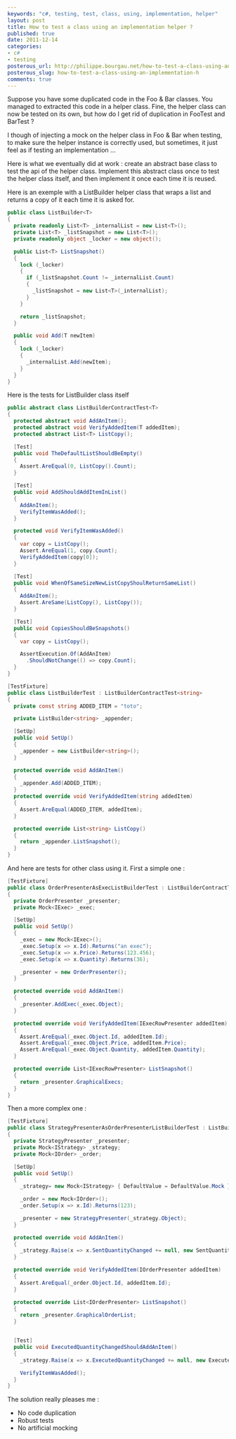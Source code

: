 ```yaml
---
keywords: "c#, testing, test, class, using, implementation, helper"
layout: post
title: How to test a class using an implementation helper ?
published: true
date: 2011-12-14
categories:
- c#
- testing
posterous_url: http://philippe.bourgau.net/how-to-test-a-class-using-an-implementation-h
posterous_slug: how-to-test-a-class-using-an-implementation-h
comments: true
---
```

Suppose you have some duplicated code in the Foo & Bar classes. You managed to extracted this code in a helper class. Fine, the helper class can now be tested on its own, but how do I get rid of duplication in FooTest and BarTest ?

I though of injecting a mock on the helper class in Foo & Bar when testing, to make sure the helper instance is correctly used, but sometimes, it just feel as if testing an implementation ...

Here is what we eventually did at work : create an abstract base class to test the api of the helper class. Implement this abstract class once to test the helper class itself, and then implement it once each time it is reused.

Here is an exemple with a ListBuilder helper class that wraps a list and returns a copy of it each time it is asked for.

```c#
public class ListBuilder<T>
{
  private readonly List<T> _internalList = new List<T>();
  private List<T> _listSnapshot = new List<T>();
  private readonly object _locker = new object();

  public List<T> ListSnapshot()
  {
    lock (_locker)
    {
      if (_listSnapshot.Count != _internalList.Count)
      {
        _listSnapshot = new List<T>(_internalList);
      }
    }

    return _listSnapshot;
  }

  public void Add(T newItem)
  {
    lock (_locker)
    {
      _internalList.Add(newItem);
    }
  }
}

```

Here is the tests for ListBuilder class itself

```c#
public abstract class ListBuilderContractTest<T>
{
  protected abstract void AddAnItem();
  protected abstract void VerifyAddedItem(T addedItem);
  protected abstract List<T> ListCopy();

  [Test]
  public void TheDefaultListShouldBeEmpty()
  {
    Assert.AreEqual(0, ListCopy().Count);
  }

  [Test]
  public void AddShouldAddItemInList()
  {
    AddAnItem();
    VerifyItemWasAdded();
  }

  protected void VerifyItemWasAdded()
  {
    var copy = ListCopy();
    Assert.AreEqual(1, copy.Count);
    VerifyAddedItem(copy[0]);
  }

  [Test]
  public void WhenOfSameSizeNewListCopyShoulReturnSameList()
  {
    AddAnItem();
    Assert.AreSame(ListCopy(), ListCopy());
  }

  [Test]
  public void CopiesShouldBeSnapshots()
  {
    var copy = ListCopy();

    AssertExecution.Of(AddAnItem)
      .ShouldNotChange(() => copy.Count);
  }
}

[TestFixture]
public class ListBuilderTest : ListBuilderContractTest<string>
{
  private const string ADDED_ITEM = "toto";

  private ListBuilder<string> _appender;

  [SetUp]
  public void SetUp()
  {
    _appender = new ListBuilder<string>();
  }

  protected override void AddAnItem()
  {
    _appender.Add(ADDED_ITEM);
  }
  protected override void VerifyAddedItem(string addedItem)
  {
    Assert.AreEqual(ADDED_ITEM, addedItem);
  }

  protected override List<string> ListCopy()
  {
    return _appender.ListSnapshot();
  }
}

```

And here are tests for other class using it. First a simple one :

```c#
[TestFixture]
public class OrderPresenterAsExecListBuilderTest : ListBuilderContractTest<IExecRowPresenter>
{
  private OrderPresenter _presenter;
  private Mock<IExec> _exec;

  [SetUp]
  public void SetUp()
  {
    _exec = new Mock<IExec>();
    _exec.Setup(x => x.Id).Returns("an exec");
    _exec.Setup(x => x.Price).Returns(123.456);
    _exec.Setup(x => x.Quantity).Returns(36);

    _presenter = new OrderPresenter();
  }

  protected override void AddAnItem()
  {
    _presenter.AddExec(_exec.Object);
  }

  protected override void VerifyAddedItem(IExecRowPresenter addedItem)
  {
    Assert.AreEqual(_exec.Object.Id, addedItem.Id);
    Assert.AreEqual(_exec.Object.Price, addedItem.Price);
    Assert.AreEqual(_exec.Object.Quantity, addedItem.Quantity);
  }

  protected override List<IExecRowPresenter> ListSnapshot()
  {
    return _presenter.GraphicalExecs;
  }
}

```

Then a more complex one :

```c#
[TestFixture]
public class StrategyPresenterAsOrderPresenterListBuilderTest : ListBuilderContractTest<IOrderPresenter>
{
  private StrategyPresenter _presenter;
  private Mock<IStrategy> _strategy;
  private Mock<IOrder> _order;

  [SetUp]
  public void SetUp()
  {
    _strategy= new Mock<IStrategy> { DefaultValue = DefaultValue.Mock };

    _order = new Mock<IOrder>();
    _order.Setup(x => x.Id).Returns(123);

    _presenter = new StrategyPresenter(_strategy.Object);
  }

  protected override void AddAnItem()
  {
    _strategy.Raise(x => x.SentQuantityChanged += null, new SentQuantityChangedEventArgs {Origin = _order.Object});
  }

  protected override void VerifyAddedItem(IOrderPresenter addedItem)
  {
    Assert.AreEqual(_order.Object.Id, addedItem.Id);
  }

  protected override List<IOrderPresenter> ListSnapshot()
  {
    return _presenter.GraphicalOrderList;
  }


  [Test]
  public void ExecutedQuantityChangedShouldAddAnItem()
  {
    _strategy.Raise(x => x.ExecutedQuantityChanged += null, new ExecutedQuantityChangedEventArgs {Origin = _order.Object});

    VerifyItemWasAdded();
  }
}
```

The solution really pleases me :

* No code duplication
* Robust tests
* No artificial mocking
